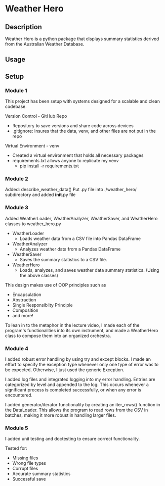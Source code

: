 # Weather Hero

## Description
Weather Hero is a python package that displays summary statistics derived from the Australian Weather Database.

## Usage


## Setup

### Module 1
This project has been setup with systems designed for a scalable and clean codebase.

Version Control - GitHub Repo
- Repository to save versions and share code across devices
- .gitignore: Insures that the data, venv, and other files are not put in the repo

Virtual Environment - venv
- Created a virtual environment that holds all necessary packages
- requirements.txt allows anyone to replicate my venv
  - pip install -r requirements.txt 
 
### Module 2
Added: describe_weather_data()
Put .py file into ./weather_hero/ subdirectory and added __init__.py file
 
### Module 3
Added WeatherLoader, WeatherAnalyzer, WeatherSaver, and WeatherHero classes to weather_hero.py 

- WeatherLoader
  - Loads weather data from a CSV file into Pandas DataFrame
- WeatherAnalyzer
  - Analyzes weather data from a Pandas DataFrame
- WeatherSaver
  - Saves the summary statistics to a CSV file.
- WeatherHero 
  - Loads, analyzes, and saves weather data summary statistics. (Using the above classes)
        
This design makes use of OOP principles such as 
- Encapsulation
- Abstraction
- Single Responsiblity Principle
- Composition
- and more!

To lean in to the metaphor in the lecture video, I made each of the program's functionalities into its own instrument, and made a WeatherHero class to compose them into an organized orchestra.

### Module 4

I added robust error handling by using try and except blocks. I made an effort to specify the exception type whenever only one type
of error was to be expected. Otherwise, I just used the generic Exception.

I added log files and integrated logging into my error handling. Entries are categorized by level and appended to the log. This occurs whenever a significant process is completed successfully, or when any error is encountered.

I added generator/iterator functionality by creating an iter_rows() function in the DataLoader. This allows the program to read rows
from the CSV in batches, making it more robust in handling larger files. 

### Module 5
I added unit testing and doctesting to ensure correct functionality.

Tested for:
- Missing files
- Wrong file types
- Corrupt files
- Accurate summary statistics
- Successful save